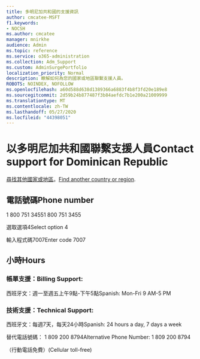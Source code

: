 ```yaml
---
title: 多明尼加共和國的支援資訊
author: cmcatee-MSFT
f1.keywords:
- NOCSH
ms.author: cmcatee
manager: mnirkhe
audience: Admin
ms.topic: reference
ms.service: o365-administration
ms.collection: Adm_Support
ms.custom: AdminSurgePortfolio
localization_priority: Normal
description: 瞭解如何為您的國家或地區聯繫支援人員。
ROBOTS: NOINDEX, NOFOLLOW
ms.openlocfilehash: a60d588d638d1389366a6883f4b8f3fd20e189e8
ms.sourcegitcommit: 2d59b24b877487f3b84aefdc7b1e200a21009999
ms.translationtype: MT
ms.contentlocale: zh-TW
ms.lasthandoff: 05/27/2020
ms.locfileid: "44398051"
---
```

# <a name="contact-support-for-dominican-republic"></a><span data-ttu-id="86ebe-103">以多明尼加共和國聯繫支援人員</span><span class="sxs-lookup"><span data-stu-id="86ebe-103">Contact support for Dominican Republic</span></span>

<span data-ttu-id="86ebe-104">[尋找其他國家或地區](../contact-support-for-business-products.md)。</span><span class="sxs-lookup"><span data-stu-id="86ebe-104">[Find another country or region](../contact-support-for-business-products.md).</span></span>

## <a name="phone-number"></a><span data-ttu-id="86ebe-105">電話號碼</span><span class="sxs-lookup"><span data-stu-id="86ebe-105">Phone number</span></span>
<span data-ttu-id="86ebe-106">1 800 751 3455</span><span class="sxs-lookup"><span data-stu-id="86ebe-106">1 800 751 3455</span></span>

<span data-ttu-id="86ebe-107">選取選項4</span><span class="sxs-lookup"><span data-stu-id="86ebe-107">Select option 4</span></span>

<span data-ttu-id="86ebe-108">輸入程式碼7007</span><span class="sxs-lookup"><span data-stu-id="86ebe-108">Enter code 7007</span></span>

## <a name="hours"></a><span data-ttu-id="86ebe-109">小時</span><span class="sxs-lookup"><span data-stu-id="86ebe-109">Hours</span></span>
### <a name="billing-support"></a><span data-ttu-id="86ebe-110">帳單支援：</span><span class="sxs-lookup"><span data-stu-id="86ebe-110">Billing Support:</span></span>

<span data-ttu-id="86ebe-111">西班牙文：週一至週五上午9點-下午5點</span><span class="sxs-lookup"><span data-stu-id="86ebe-111">Spanish: Mon-Fri 9 AM-5 PM</span></span>

### <a name="technical-support"></a><span data-ttu-id="86ebe-112">技術支援：</span><span class="sxs-lookup"><span data-stu-id="86ebe-112">Technical Support:</span></span>

<span data-ttu-id="86ebe-113">西班牙文：每週7天，每天24小時</span><span class="sxs-lookup"><span data-stu-id="86ebe-113">Spanish: 24 hours a day, 7 days a week</span></span>

<span data-ttu-id="86ebe-114">替代電話號碼： 1 809 200 8794</span><span class="sxs-lookup"><span data-stu-id="86ebe-114">Alternative Phone Number: 1 809 200 8794</span></span>

<span data-ttu-id="86ebe-115">（行動電話免費）</span><span class="sxs-lookup"><span data-stu-id="86ebe-115">(Cellular toll-free)</span></span>

